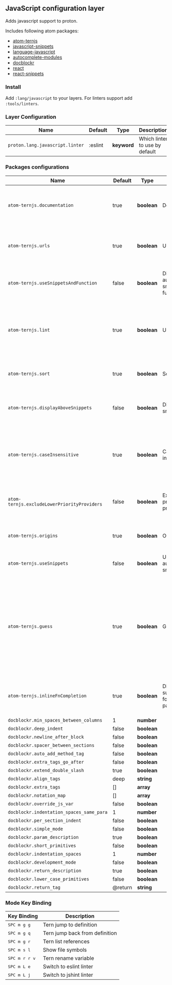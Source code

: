 ## JavaScript configuration layer

Adds javascript support to proton.

Includes following atom packages:

- [atom-ternjs](https://atom.io/packages/atom-ternjs)
- [javascript-snippets](https://atom.io/packages/javascript-snippets)
- [language-javascript](https://atom.io/packages/language-javascript)
- [autocomplete-modules](https://atom.io/packages/autocomplete-modules)
- [docblockr](https://atom.io/packages/docblockr)
- [react](https://atom.io/packages/react)
- [react-snippets](https://atom.io/packages/react-snippets)

### Install

Add `:lang/javascript` to your layers.
For linters support add `:tools/linters`.

### Layer Configuration

Name                            | Default  | Type       | Description
--------------------------------|----------|------------|-------------------------------
`proton.lang.javascript.linter` | :eslint | __keyword__ | Which linter to use by default

### Packages configurations

Name                                        | Default | Type        | Title                                                 | Description
--------------------------------------------|---------|-------------|-------------------------------------------------------|---------------------------------------------------------------------------------------------------------------------------------------------------------------------
`atom-ternjs.documentation`                 | true    | __boolean__ | Documentation                                         | Whether to include documentation string (if found) in the result data.
`atom-ternjs.urls`                          | true    | __boolean__ | Url                                                   | Whether to include documentation urls (if found) in the result data.
`atom-ternjs.useSnippetsAndFunction`        | false   | __boolean__ | Display both, autocomplete-snippets and function name | Choose to just complete the function name or expand the snippet
`atom-ternjs.lint`                          | true    | __boolean__ | Use tern-lint                                         | Use tern-lint to validate JavaScript files to collect semantic errors. Restart atom after this option has been changed.
`atom-ternjs.sort`                          | true    | __boolean__ | Sort                                                  | Determines whether the result set will be sorted.
`atom-ternjs.displayAboveSnippets`          | false   | __boolean__ | Display above snippets                                | Displays ternjs suggestions above snippet suggestions. Requires a restart.
`atom-ternjs.caseInsensitive`               | true    | __boolean__ | Case-insensitive                                      | Whether to use a case-insensitive compare between the current word and potential completions.
`atom-ternjs.excludeLowerPriorityProviders` | false   | __boolean__ | Exclude lower priority providers                      | Whether to exclude lower priority providers (e.g. autocomplete-paths)
`atom-ternjs.origins`                       | true    | __boolean__ | Origin                                                | Whether to include origins (if found) in the result data.
`atom-ternjs.useSnippets`                   | false   | __boolean__ | Use autocomplete-snippets                             | Adds snippets to autocomplete+ suggestions
`atom-ternjs.guess`                         | true    | __boolean__ | Guess                                                 | When completing a property and no completions are found, Tern will use some heuristics to try and return some properties anyway. Set this to false to turn that off.
`atom-ternjs.inlineFnCompletion`            | true    | __boolean__ | Display inline suggestions for function params        | Displays a inline suggestion located right next to the current cursor
`docblockr.min_spaces_between_columns`      | 1       | __number__  |                                                       |
`docblockr.deep_indent`                     | false   | __boolean__ |                                                       |
`docblockr.newline_after_block`             | false   | __boolean__ |                                                       |
`docblockr.spacer_between_sections`         | false   | __boolean__ |                                                       |
`docblockr.auto_add_method_tag`             | false   | __boolean__ |                                                       |
`docblockr.extra_tags_go_after`             | false   | __boolean__ |                                                       |
`docblockr.extend_double_slash`             | true    | __boolean__ |                                                       |
`docblockr.align_tags`                      | deep    | __string__  |                                                       |
`docblockr.extra_tags`                      | []      | __array__   |                                                       |
`docblockr.notation_map`                    | []      | __array__   |                                                       |
`docblockr.override_js_var`                 | false   | __boolean__ |                                                       |
`docblockr.indentation_spaces_same_para`    | 1       | __number__  |                                                       |
`docblockr.per_section_indent`              | false   | __boolean__ |                                                       |
`docblockr.simple_mode`                     | false   | __boolean__ |                                                       |
`docblockr.param_description`               | true    | __boolean__ |                                                       |
`docblockr.short_primitives`                | false   | __boolean__ |                                                       |
`docblockr.indentation_spaces`              | 1       | __number__  |                                                       |
`docblockr.development_mode`                | false   | __boolean__ |                                                       |
`docblockr.return_description`              | true    | __boolean__ |                                                       |
`docblockr.lower_case_primitives`           | false   | __boolean__ |                                                       |
`docblockr.return_tag`                      | @return | __string__  |                                                       |

### Mode Key Binding

| Key Binding            | Description                    |
|------------------------|--------------------------------|
| <kbd>SPC m g g</kbd>   | Tern jump to definition        |
| <kbd>SPC m g q</kbd>   | Tern jump back from definition |
| <kbd>SPC m g r</kbd>   | Tern list references           |
| <kbd>SPC m s l</kbd>   | Show file symbols              |
| <kbd>SPC m r r v</kbd> | Tern rename variable           |
| <kbd>SPC m L e</kbd>   | Switch to eslint linter        |
| <kbd>SPC m L j</kbd>   | Switch to jshint linter        |
